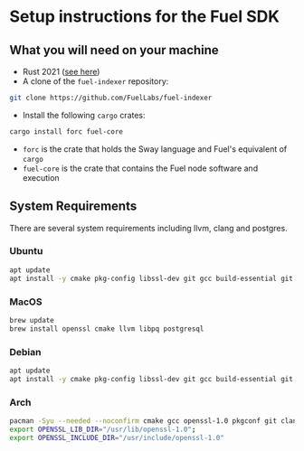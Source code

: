 # Setup instructions for the Fuel SDK


## What you will need on your machine

- Rust 2021 ([see here](https://doc.rust-lang.org/cargo/getting-started/installation.html))
- A clone of the `fuel-indexer` repository:
```sh
git clone https://github.com/FuelLabs/fuel-indexer
```

- Install the following `cargo` crates:
```sh
cargo install forc fuel-core
```

- `forc` is the crate that holds the Sway language and Fuel's equivalent of `cargo`
- `fuel-core` is the crate that contains the Fuel node software and execution

## System Requirements

There are several system requirements including llvm, clang and postgres.


### Ubuntu
```bash
apt update
apt install -y cmake pkg-config libssl-dev git gcc build-essential git clang libclang-dev llvm libpq-dev
```

### MacOS
```bash
brew update
brew install openssl cmake llvm libpq postgresql
```

### Debian
```bash
apt update
apt install -y cmake pkg-config libssl-dev git gcc build-essential git clang libclang-dev llvm libpq-dev
```

### Arch
```bash
pacman -Syu --needed --noconfirm cmake gcc openssl-1.0 pkgconf git clang llvm11 llvm11-libs postgresql-libs
export OPENSSL_LIB_DIR="/usr/lib/openssl-1.0";
export OPENSSL_INCLUDE_DIR="/usr/include/openssl-1.0"
```